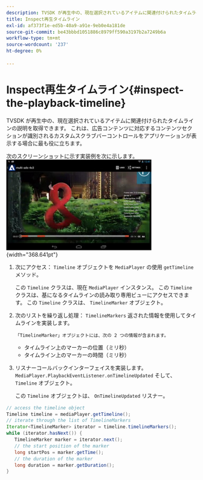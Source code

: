 ```yaml
---
description: TVSDK が再生中の、現在選択されているアイテムに関連付けられたタイムラインの説明を取得できます。 これは、広告コンテンツに対応するコンテンツセクションが識別されるカスタムスクラブバーコントロールをアプリケーションが表示する場合に最も役に立ちます。
title: Inspect再生タイムライン
exl-id: af373f1e-ed5b-40a9-a91e-9eb0e4a181de
source-git-commit: be43bbbd1051886c8979ff590a3197b2a7249b6a
workflow-type: tm+mt
source-wordcount: '237'
ht-degree: 0%

---
```


# Inspect再生タイムライン{#inspect-the-playback-timeline}

TVSDK が再生中の、現在選択されているアイテムに関連付けられたタイムラインの説明を取得できます。 これは、広告コンテンツに対応するコンテンツセクションが識別されるカスタムスクラブバーコントロールをアプリケーションが表示する場合に最も役に立ちます。

次のスクリーンショットに示す実装例を次に示します。  ![](assets/inspect-playback.jpg){width="368.641pt"}

1. 次にアクセス： `Timeline` オブジェクトを `MediaPlayer` の使用 `getTimeline` メソッド。

   この `Timeline` クラスは、現在 `MediaPlayer` インスタンス。 この `Timeline` クラスは、基になるタイムラインの読み取り専用ビューにアクセスできます。 この `Timeline` クラスは、 `TimelineMarker` オブジェクト。

1. 次のリストを繰り返し処理： `TimelineMarkers` 返された情報を使用してタイムラインを実装します。

       「TimelineMarker」オブジェクトには、次の 2 つの情報が含まれます。
   
   * タイムライン上のマーカーの位置（ミリ秒）
   * タイムライン上のマーカーの時間（ミリ秒）

1. リスナーコールバックインターフェイスを実装します。 `MediaPlayer.PlaybackEventListener.onTimelineUpdated` そして、 `Timeline` オブジェクト。

   この `Timeline` オブジェクトは、 `OnTimelineUpdated` リスナー。

```java
// access the timeline object 
Timeline timeline = mediaPlayer.getTimeline(); 
// iterate through the list of TimelineMarkers 
Iterator<TimelineMarker> iterator = timeline.timelineMarkers(); 
while (iterator.hasNext()) { 
   TimelineMarker marker = iterator.next(); 
   // the start position of the marker 
   long startPos = marker.getTime(); 
   // the duration of the marker 
   long duration = marker.getDuration(); 
}
```
